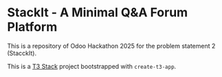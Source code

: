 # StackIt - A Minimal Q&A Forum Platform

This is a repository of Odoo Hackathon 2025 for the problem statement 2 (StacckIt).

This is a [T3 Stack](https://create.t3.gg/) project bootstrapped with `create-t3-app`.